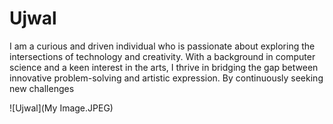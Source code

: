 # Ujwal
I am a curious and driven individual who is passionate about exploring the intersections of technology and creativity. With a background in computer science and a keen interest in the arts, I thrive in bridging the gap between innovative problem-solving and artistic expression. By continuously seeking new challenges

![Ujwal](My Image.JPEG)

